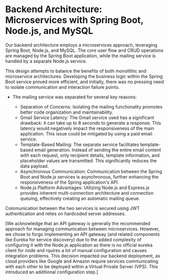 # Backend Architecture: Microservices with Spring Boot, Node.js, and MySQL

Our backend architecture employs a microservices approach, leveraging Spring Boot, Node.js, and MySQL.  The core user flow and CRUD operations are managed by the Spring Boot application, while the mailing service is handled by a separate Node.js service.

This design attempts to balance the benefits of both monolithic and microservice architectures.  Developing the business logic within the Spring Boot service proved more efficient, and initially, there was no pressing need to isolate communication and interaction failure points.

* The mailing service was separated for several key reasons:

    * Separation of Concerns: Isolating the mailing functionality promotes better code organization and maintainability.
    * Gmail Service Latency: The Gmail service used has a significant drawback: it can take up to 8 seconds to generate a response. This latency would negatively impact the responsiveness of the main application. This issue could be mitigated by using a paid email service.
    * Template-Based Mailing: The separate service facilitates template-based email generation. Instead of sending the entire email content with each request, only recipient details, template information, and placeholder values are transmitted. This significantly reduces the data payload.
    * Asynchronous Communication: Communication between the Spring Boot and Node.js services is asynchronous, further enhancing the responsiveness of the Spring application's API.
    * Node.js Platform Advantages: Utilizing Node.js and Express.js provides inherent multi-connection architecture and connection queuing, effectively creating an automatic mailing queue.

Communication between the two services is secured using JWT authentication and relies on hardcoded server addresses.

[We acknowledge that an API gateway is generally the recommended approach for managing communication between microservices.  However, we chose to forgo implementing an API gateway (and related components like Eureka for service discovery) due to the added complexity of configuring it with the Node.js application as there is no official eureka client for node and rquires a lot of manual configuration and causes integration problems.  This decision impacted our backend deployment, as cloud providers like Google and Amazon require services communicating with each other to be deployed within a Virtual Private Server (VPS). This introduced an additional configuration step.]